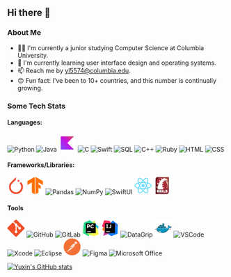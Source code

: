 ## Hi there 👋

<!--
**Lyxxx2003/Lyxxx2003** is a ✨ _special_ ✨ repository because its `README.md` (this file) appears on your GitHub profile.

Here are some ideas to get you started:

- 🔭 I’m currently working on ...
- 🌱 I’m currently learning ...
- 👯 I’m looking to collaborate on ...
- 🤔 I’m looking for help with ...
- 💬 Ask me about ...
- 📫 How to reach me: ...
- 😄 Pronouns: ...
- ⚡ Fun fact: ...
-->

### About Me
- 🧑‍🎓 I'm currently a junior studying Computer Science at Columbia University.
- 🌱 I'm currently learning user interface design and operating systems.
- 📫 Reach me by yl5574@columbia.edu.
- 😊 Fun fact: I've been to 10+ countries, and this number is continually growing.

### Some Tech Stats
#### Languages:
<p align="left">
  <img src="https://img.icons8.com/color/48/000000/python.png" alt="Python" width="40" height="40"/>
  <img src="https://img.icons8.com/color/48/000000/java-coffee-cup-logo.png" alt="Java" width="40" height="40"/>
  <img src="https://raw.githubusercontent.com/devicons/devicon/master/icons/kotlin/kotlin-original.svg" alt="Kotlin" width="40" height="40"/>
  <img src="https://img.icons8.com/color/48/000000/c-programming.png" alt="C" width="40" height="40"/>
  <img src="https://img.icons8.com/color/48/000000/swift.png" alt="Swift" width="40" height="40"/>
  <img src="https://img.icons8.com/color/48/000000/sql.png" alt="SQL" width="40" height="40"/>
  <img src="https://img.icons8.com/color/48/000000/c-plus-plus-logo.png" alt="C++" width="40" height="40"/>
  <img src="https://img.icons8.com/color/48/000000/ruby-programming-language.png" alt="Ruby" width="40" height="40"/>
  <img src="https://img.icons8.com/color/48/000000/html-5.png" alt="HTML" width="40" height="40"/>
  <img src="https://img.icons8.com/color/48/000000/css3.png" alt="CSS" width="40" height="40"/>
</p>

#### Frameworks/Libraries:
<p align="left">
  <img src="https://raw.githubusercontent.com/devicons/devicon/master/icons/pytorch/pytorch-original.svg" alt="PyTorch" width="40" height="40"/>
  <img src="https://raw.githubusercontent.com/devicons/devicon/master/icons/tensorflow/tensorflow-original.svg" alt="TensorFlow" width="40" height="40"/>
  <img src="https://raw.githubusercontent.com/simple-icons/simple-icons/develop/icons/pandas.svg" alt="Pandas" width="40" height="40"/>
  <img src="https://raw.githubusercontent.com/simple-icons/simple-icons/develop/icons/numpy.svg" alt="NumPy" width="40" height="40"/>
  <img src="https://img.icons8.com/color/48/000000/swift.png" alt="SwiftUI" width="40" height="40"/>
  <img src="https://raw.githubusercontent.com/devicons/devicon/master/icons/react/react-original.svg" alt="React" width="40" height="40"/>
  <img src="https://raw.githubusercontent.com/devicons/devicon/master/icons/rails/rails-original-wordmark.svg" alt="Rails" width="40" height="40"/>
</p>

#### Tools
<p align="left">
  <img src="https://raw.githubusercontent.com/devicons/devicon/master/icons/git/git-original.svg" alt="Git" width="40" height="40"/>
  <img src="https://img.icons8.com/material-outlined/48/000000/github.png" alt="GitHub" width="40" height="40"/>
  <img src="https://img.icons8.com/color/48/000000/gitlab.png" alt="GitLab" width="40" height="40"/>
  <img src="https://raw.githubusercontent.com/devicons/devicon/master/icons/pycharm/pycharm-original.svg" alt="PyCharm" width="40" height="40"/>
  <img src="https://raw.githubusercontent.com/devicons/devicon/master/icons/intellij/intellij-original.svg" alt="IntelliJ" width="40" height="40"/>
  <img src="https://resources.jetbrains.com/storage/products/datagrip/img/meta/datagrip_logo_300x300.png" alt="DataGrip" width="40" height="40"/>
  <img src="https://raw.githubusercontent.com/devicons/devicon/master/icons/docker/docker-original.svg" alt="Docker" width="40" height="40"/>
  <img src="https://img.icons8.com/color/48/000000/visual-studio-code-2019.png" alt="VSCode" width="40" height="40"/>
  <img src="https://img.icons8.com/ios-filled/50/007aff/xcode.png" alt="Xcode" width="40" height="40"/>
  <img src="https://img.icons8.com/officel/80/000000/java-eclipse.png" alt="Eclipse" width="40" height="40"/>
  <img src="https://raw.githubusercontent.com/devicons/devicon/master/icons/postman/postman-original.svg" alt="Postman" width="40" height="40"/>
  <img src="https://img.icons8.com/external-flat-juicy-fish/48/000000/external-figma-graphic-design-and-ux-ui-flat-flat-juicy-fish.png" alt="Figma" width="40" height="40"/>
  <img src="https://img.icons8.com/ios-filled/50/0078d7/microsoft-office-2019.png" alt="Microsoft Office" width="40" height="40"/>
</p>

[![Yuxin's GitHub stats](https://github-readme-stats.vercel.app/api?username=Lyxxx2003&hide=stars)](https://github.com/Lyxxx2003/github-readme-stats)
